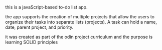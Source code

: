 this is a javaScript-based to-do list app.

the app supports the creation of multiple projects that allow the users to organize their tasks into separate lists (projects). 
A task can hold a name, date, parent project, and priority.

it was created as part of the odin project curriculum and the purpose is learning SOLID principles

